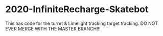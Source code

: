 # 2020-InfiniteRecharge-Skatebot
This has code for the turret & Limelight tracking target tracking.
DO NOT EVER MERGE WITH THE MASTER BRANCH!!!
